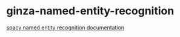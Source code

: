 # ginza-named-entity-recognition

[spacy named entity recognition documentation](https://spacy.io/usage/linguistic-features#named-entities)

